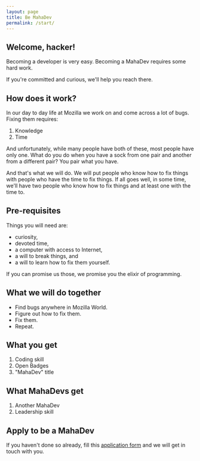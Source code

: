 ```yaml
---
layout: page
title: Be MahaDev
permalink: /start/
---
```


## Welcome, hacker! ##

Becoming a developer is very easy.
Becoming a MahaDev requires some hard work.

If you're committed and curious, we'll help you reach there.

## How does it work? ##

In our day to day life at Mozilla we work on and come across a lot of bugs. Fixing them requires:

1. Knowledge
2. Time

And unfortunately, while many people have both of these, most people have only one. What do you do when you have a sock from one pair and another from a different pair? You pair what you have.

And that's what we will do. We will put people who know how to fix things with people who have the time to fix things. If all goes well, in some time, we'll have two people who know how to fix things and at least one with the time to.

## Pre-requisites ##

Things you will need are:

* curiosity,
* devoted time,
* a computer with access to Internet,
* a will to break things, and
* a will to learn how to fix them yourself.

 If you can promise us those, we promise you the elixir of programming.

## What we will do together ##

* Find bugs anywhere in Mozilla World.
* Figure out how to fix them.
* Fix them.
* Repeat.

## What you get ##

1. Coding skill
2. Open Badges
3. "MahaDev" title

## What MahaDevs get ##

1. Another MahaDev
2. Leadership skill

## Apply to be a MahaDev ##

If you haven't done so already, fill this [application form](#ProvideLinkHere) and we will get in touch with you.

